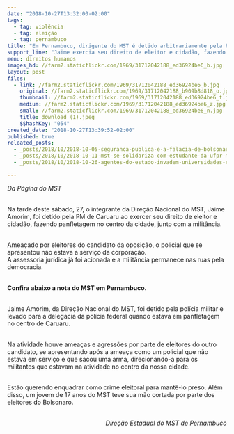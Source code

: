 ```yaml
---
date: "2018-10-27T13:32:00-02:00"
tags:
  - tag: violência
  - tag: eleição
  - tag: pernambuco
title: "Em Pernambuco, dirigente do MST é detido arbitrariamente pela PM "
support_line: "Jaime exercia seu direito de eleitor e cidadão, fazendo panfletagem no centro da cidade, junto com a militância. "
menu: direitos humanos
images_hd: //farm2.staticflickr.com/1969/31712042188_ed36924be6_b.jpg
layout: post
files:
  - link: //farm2.staticflickr.com/1969/31712042188_ed36924be6_b.jpg
    original: //farm2.staticflickr.com/1969/31712042188_b909b8d818_o.jpg
    thumbnail: //farm2.staticflickr.com/1969/31712042188_ed36924be6_t.jpg
    medium: //farm2.staticflickr.com/1969/31712042188_ed36924be6_z.jpg
    small: //farm2.staticflickr.com/1969/31712042188_ed36924be6_n.jpg
    title: download (1).jpeg
    $$hashKey: "054"
created_date: "2018-10-27T13:39:52-02:00"
published: true
releated_posts:
  - _posts/2018/10/2018-10-05-seguranca-publica-e-a-falacia-de-bolsonaro.md
  - _posts/2018/10/2018-10-11-mst-se-solidariza-com-estudante-da-ufpr-mais-uma-vitima-da-violencia-e-da-intolerancia.md
  - _posts/2018/10/2018-10-26-agentes-do-estado-invadem-universidades-em-todo-o-pais-as-vesperas-do-2o-turno.md

---
```

<p><em>Da P&aacute;gina do MST&nbsp;</em></p>

<p><br />
Na tarde deste s&aacute;bado, 27, o integrante da Dire&ccedil;&atilde;o Nacional do MST, Jaime Amorim, foi detido pela PM de Caruaru ao exercer seu direito de eleitor e cidad&atilde;o, fazendo panfletagem no centro da cidade, junto com a milit&acirc;ncia.&nbsp;</p>

<p><br />
Amea&ccedil;ado por eleitores do candidato da oposi&ccedil;&atilde;o, o policial que se apresentou n&atilde;o estava a servi&ccedil;o da corpora&ccedil;&atilde;o.<br />
A assessoria jur&iacute;dica j&aacute; foi acionada e a milit&acirc;ncia permanece nas ruas pela democracia.&nbsp;</p>

<p><br />
<strong>Confira abaixo a nota do MST em Pernambuco.&nbsp;</strong></p>

<p><br />
Jaime Amorim, da Dire&ccedil;&atilde;o Nacional do MST, foi detido pela pol&iacute;cia militar e levado para a delegacia da pol&iacute;cia federal quando estava em panfletagem no centro de Caruaru.</p>

<p><br />
Na atividade houve amea&ccedil;as e agress&otilde;es por parte de eleitores do outro candidato, se apresentando ap&oacute;s a amea&ccedil;a como um policial que n&atilde;o estava em servi&ccedil;o&nbsp;e que sacou uma arma, direcionando-a para os militantes que estavam na atividade no centro da nossa cidade.&nbsp;</p>

<p><br />
Est&atilde;o querendo enquadrar como crime eleitoral para mant&ecirc;-lo preso. Al&eacute;m disso, um jovem de 17 anos do MST teve sua m&atilde;o cortada por parte dos eleitores do Bolsonaro.</p>

<p style="text-align: right;"><br />
<em>Dire&ccedil;&atilde;o Estadual do MST de Pernambuco</em></p>
